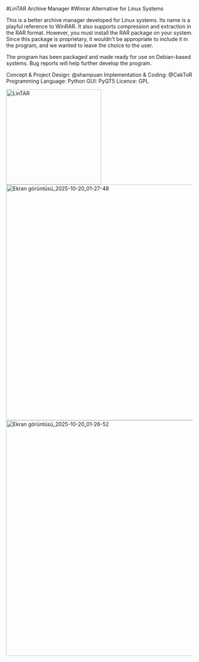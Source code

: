 #LinTAR Archive Manager
#Winrar Alternative for Linux Systems

This is a better archive manager developed for Linux systems. Its name is a playful reference to WinRAR. It also supports compression and extraction in the RAR format. However, you must install the RAR package on your system. Since this package is proprietary, it wouldn't be appropriate to include it in the program, and we wanted to leave the choice to the user.

The program has been packaged and made ready for use on Debian-based systems. Bug reports will help further develop the program.

Concept & Project Design: @shampuan
Implementation & Coding: @CekToR
Programming Language: Python
GUI: PyQT5
Licence: GPL

<img width="256" height="256" alt="LinTAR" src="https://github.com/user-attachments/assets/5ccfd140-6544-4d2a-9d9e-393b035e5856" />

<img width="860" height="634" alt="Ekran görüntüsü_2025-10-20_01-27-48" src="https://github.com/user-attachments/assets/abf62569-bfbc-486c-b3e9-0436660e1348" />

<img width="860" height="634" alt="Ekran görüntüsü_2025-10-20_01-26-52" src="https://github.com/user-attachments/assets/5ba8a241-6788-4488-86db-6de6a2176d6b" />
